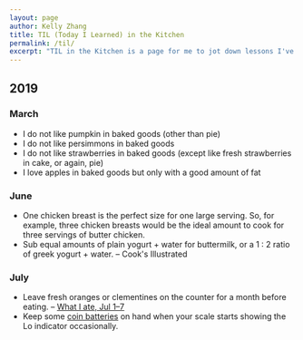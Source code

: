 ```yaml
---
layout: page
author: Kelly Zhang
title: TIL (Today I Learned) in the Kitchen
permalink: /til/
excerpt: "TIL in the Kitchen is a page for me to jot down lessons I've learned from cooking on a daily basis. I am by no means a good cook yet, but I hope that collecting all the insights I gain will turn me into a better one."
---
```


## 2019

### March

- I do not like pumpkin in baked goods (other than pie)
- I do not like persimmons in baked goods
- I do not like strawberries in baked goods (except like fresh strawberries in cake, or again, pie)
- I love apples in baked goods but only with a good amount of fat

### June

* One chicken breast is the perfect size for one large serving. So, for example, three chicken breasts would be the ideal amount to cook for three servings of butter chicken.
* Sub equal amounts of plain yogurt + water for buttermilk, or a 1 : 2 ratio of greek yogurt + water. – Cook's Illustrated

### July

* Leave fresh oranges or clementines on the counter for a month before eating. – [What I ate, Jul 1–7](/food/foodventures/what-i-ate-jul-1-7/#older-oranges-taste-better)
* Keep some [coin batteries](https://amzn.to/2XAhHrA) on hand when your scale starts showing the Lo indicator occasionally.
